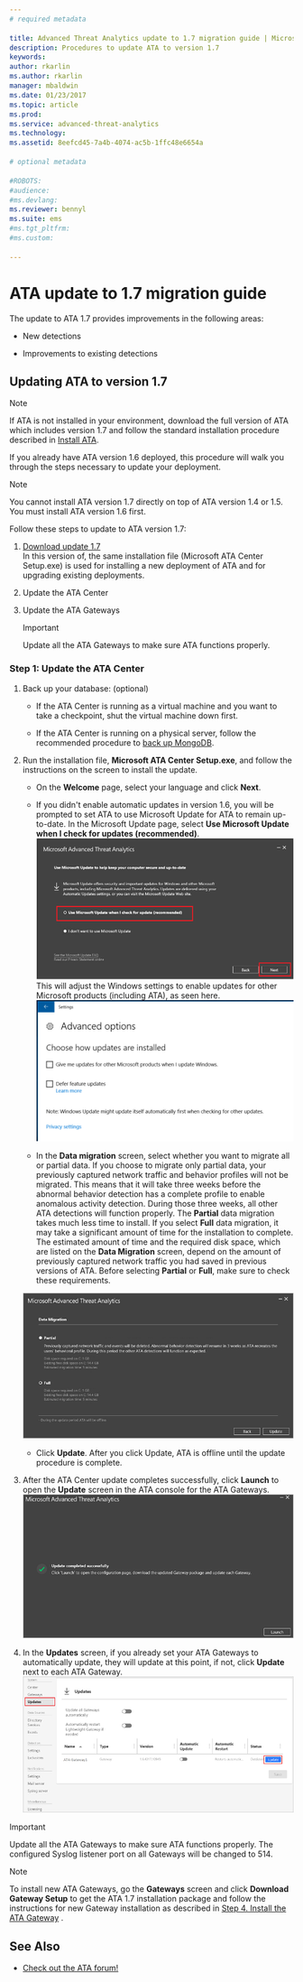 ```yaml
---
# required metadata

title: Advanced Threat Analytics update to 1.7 migration guide | Microsoft Docs
description: Procedures to update ATA to version 1.7
keywords:
author: rkarlin
ms.author: rkarlin
manager: mbaldwin
ms.date: 01/23/2017
ms.topic: article
ms.prod:
ms.service: advanced-threat-analytics
ms.technology:
ms.assetid: 8eefcd45-7a4b-4074-ac5b-1ffc48e6654a

# optional metadata

#ROBOTS:
#audience:
#ms.devlang:
ms.reviewer: bennyl
ms.suite: ems
#ms.tgt_pltfrm:
#ms.custom:

---
```


# ATA update to 1.7 migration guide
The update to ATA 1.7 provides improvements in the following areas:

-   New detections

-   Improvements to existing detections
  

## Updating ATA to version 1.7

> [!NOTE] 
> If ATA is not installed in your environment, download the full version of ATA which includes version 1.7 and follow the standard installation procedure described in [Install ATA](install-ata-step1.md).

If you already have ATA version 1.6 deployed, this procedure will walk you through the steps necessary to update your deployment.

> [!NOTE] 
> You cannot install ATA version 1.7 directly on top of ATA version 1.4 or 1.5. You must install ATA version 1.6 first. 

Follow these steps to update to ATA version 1.7:

1.  [Download update 1.7](http://www.microsoft.com/evalcenter/evaluate-microsoft-advanced-threat-analytics)<br>
In this version of, the same installation file (Microsoft ATA Center Setup.exe) is used for installing a new deployment of ATA and for upgrading existing deployments.

2.  Update the ATA Center

4.  Update the ATA Gateways

    > [!IMPORTANT]
    > Update all the ATA Gateways to make sure ATA functions properly.

### Step 1: Update the ATA Center

1.  Back up your database: (optional)

    -   If the ATA Center is running as a virtual machine and you want to take a checkpoint, shut the virtual machine down first.

    -   If the ATA Center is running on a physical server, follow the recommended procedure to [back up MongoDB](https://docs.mongodb.org/manual/core/backups/).

2.  Run the installation file, **Microsoft ATA Center Setup.exe**, and follow the instructions on the screen to install the update.

	-  On the **Welcome** page, select your language and click **Next**.

	-  If you didn't enable automatic updates in version 1.6, you will be prompted to set ATA to use Microsoft Update for ATA to remain up-to-date.  In the Microsoft Update page, select **Use Microsoft Update when I check for updates (recommended)**.
    ![Keep ATA up to date image](media/ata_ms_update.png)
     This will adjust the Windows settings to enable updates for other Microsoft products (including ATA), as seen here. 
    ![Windows auto-update image](media/ata_installupdatesautomatically.png)

	-  In the **Data migration** screen, select whether you want to migrate all or partial data. If you choose to migrate only partial data, your previously captured network traffic and behavior profiles will not be migrated. This means that it will take three weeks before the abnormal behavior detection has a complete profile to enable anomalous activity detection. During those three weeks, all other ATA detections will function properly. The **Partial** data migration takes much less time to install. If you select **Full** data migration, it may take a significant amount of time for the installation to complete. The estimated amount of time and the required disk space, which are listed on the **Data Migration** screen, depend on the amount of previously captured network traffic you had saved in previous versions of ATA. Before selecting **Partial** or **Full**, make sure to check these requirements.  
    
    ![ATA data migration](media/migration-data-migration17.png)

	-  Click **Update**. After you click Update, ATA is offline until the update procedure is complete.

4.  After the ATA Center update completes successfully, click **Launch** to open the **Update** screen in the ATA console for the ATA Gateways.
    ![Update success screen](media/migration-center-success17.png)

5.  In the **Updates** screen, if you already set your ATA Gateways to automatically update, they will update at this point, if not, click **Update** next to each ATA Gateway.
  ![Update gateways image](media/migration-update-gw-17.png)

  
> [!IMPORTANT] 
> Update all the ATA Gateways to make sure ATA functions properly.
> The configured Syslog listener port on all Gateways will be changed to 514.
 
> [!NOTE] 
> To install new ATA Gateways, go the **Gateways** screen and click **Download Gateway Setup** to get the ATA 1.7 installation package and follow the instructions for new Gateway installation as described in [Step 4. Install the ATA Gateway](install-ata-step4.md) .



## See Also

- [Check out the ATA forum!](https://social.technet.microsoft.com/Forums/security/home?forum=mata)
